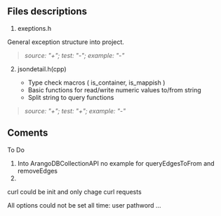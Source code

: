 ## Files descriptions

1. exeptions.h

General exception structure into project.

> _source: "+";    test: "-";  example: "-"_


2. jsondetail.h(cpp)  

    - Type check macros  ( is_container, is_mappish )
    - Basic functions for read/write numeric values to/from string
    - Split string to query functions

> *source: "+";    test: "+";  example: "-"*



## Coments

To Do

1. Into ArangoDBCollectionAPI no example for queryEdgesToFrom and removeEdges
2.





curl could be init and only chage curl requests

All options could not be set all time: user pathword ...
